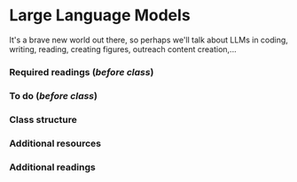 # Large Language Models
It's a brave new world out there, so perhaps we'll talk about LLMs in coding, writing, reading, creating figures, outreach content creation,...

### Required readings (_before class_)


### To do (_before class_)


### Class structure

### Additional resources

### Additional readings